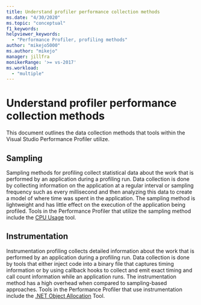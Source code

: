 ```yaml
---
title: Understand profiler performance collection methods
ms.date: "4/30/2020"
ms.topic: "conceptual"
f1_keywords:
helpviewer_keywords:
  - "Performance Profiler, profiling methods"
author: "mikejo5000"
ms.author: "mikejo"
manager: jillfra
monikerRange: '>= vs-2017'
ms.workload:
  - "multiple"
---
```


# Understand profiler performance collection methods

This document outlines the data collection methods that tools within the Visual Studio Performance Profiler utilize. 

## Sampling

Sampling methods for profiling collect statistical data about the work that is performed by an application during a profiling run. Data collection is done by collecting information on the application at a regular interval or sampling frequency such as every millisecond and then analyzing this data to create a model of where time was spent in the application. The sampling method is lightweight and has little effect on the execution of the application being profiled. Tools in the Performance Profiler that utilize the sampling method include the [CPU Usage](../profiling/cpu-usage.md) tool.

## Instrumentation

Instrumentation profiling collects detailed information about the work that is performed by an application during a profiling run. Data collection is done by tools that either inject code into a binary file that captures timing information or by using callback hooks to collect and emit exact timing and call count information while an application runs. The instrumentation method has a high overhead when compared to sampling-based approaches. Tools in the Performance Profiler that use instrumentation include the [.NET Object Allocation](../profiling/dotnet-alloc-tool.md) Tool.